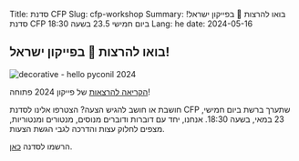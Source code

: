 Title: סדנת CFP
Slug: cfp-workshop
Summary: בואו להרצות 📢 בפייקון ישראל! סדנת CFP ביום חמישי 23.5 בשעה 18:30
Lang: he
date: 2024-05-16


## בואו להרצות  📢  בפייקון ישראל!

![decorative - hello pyconil 2024]({static}/images/hello-pyconil-2024.jpeg)

[הקריאה להרצאות]({filename}/pages/cfp.md) של פייקון 2024 פתוחה!

חושבת או חושב להגיש הצעה? הצטרפו אלינו לסדנת CFP שתערך ברשת ביום
חמישי, 23 במאי, בשעה 18:30. אנחנו, יחד עם דוברות ודוברים מנוסים,
מנטורים ומנטוריות, מצפים לחלוק עצות והדרכה לגבי הגשת הצעות.

הרשמו לסדנה [כאן](https://bit.ly/4dHp5K2).

